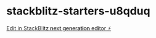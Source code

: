 # stackblitz-starters-u8qduq

[Edit in StackBlitz next generation editor ⚡️](https://stackblitz.com/~/github.com/Chovye/stackblitz-starters-u8qduq)